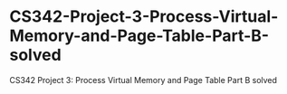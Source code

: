 # CS342-Project-3-Process-Virtual-Memory-and-Page-Table-Part-B-solved
CS342 Project 3: Process Virtual Memory and Page Table Part B solved
